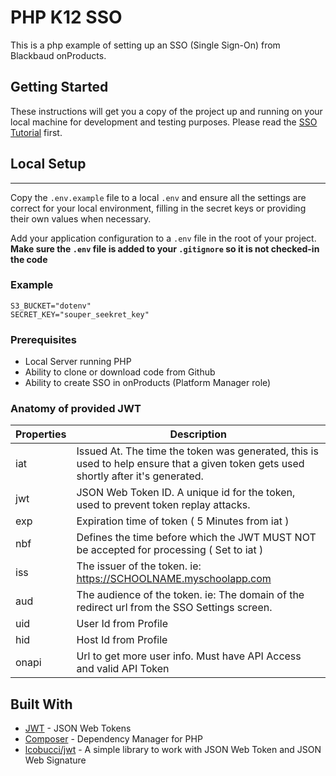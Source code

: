# PHP K12 SSO

This is a php example of setting up an SSO (Single Sign-On) from Blackbaud onProducts.

## Getting Started

These instructions will get you a copy of the project up and running on your local machine for development and testing purposes. Please read the [SSO Tutorial](http://on-api.developer.blackbaud.com/tutorials/jwt-sso/) first.


## Local Setup
-----
Copy the `.env.example` file to a local `.env` and ensure all the settings are correct for your local environment, 
filling in the secret keys or providing their own values when necessary.

Add your application configuration to a `.env` file in the root of your
project. **Make sure the `.env` file is added to your `.gitignore` so it is not
checked-in the code**

### Example
```shell
S3_BUCKET="dotenv"
SECRET_KEY="souper_seekret_key"
```

### Prerequisites
* Local Server running PHP
* Ability to clone or download code from Github
* Ability to create SSO in onProducts (Platform Manager role)

### Anatomy of provided JWT
Properties | Description
------------ | -------------
iat | Issued At. The time the token was generated, this is used to help ensure that a given token gets used shortly after it's generated. 
jwt | JSON Web Token ID. A unique id for the token, used to prevent token replay attacks.
exp | Expiration time of token ( 5 Minutes from iat )
nbf | Defines the time before which the JWT MUST NOT be accepted for processing ( Set to iat )
iss | The issuer of the token. ie: https://SCHOOLNAME.myschoolapp.com
aud | The audience of the token. ie: The domain of the redirect url from the SSO Settings screen.
uid | User Id from Profile
hid | Host Id from Profile
onapi | Url to get more user info. Must have API Access and valid API Token




## Built With

* [JWT](https://jwt.io/) - JSON Web Tokens
* [Composer](https://getcomposer.org/) - Dependency Manager for PHP
* [lcobucci/jwt](https://github.com/lcobucci/jwt) - A simple library to work with JSON Web Token and JSON Web Signature
